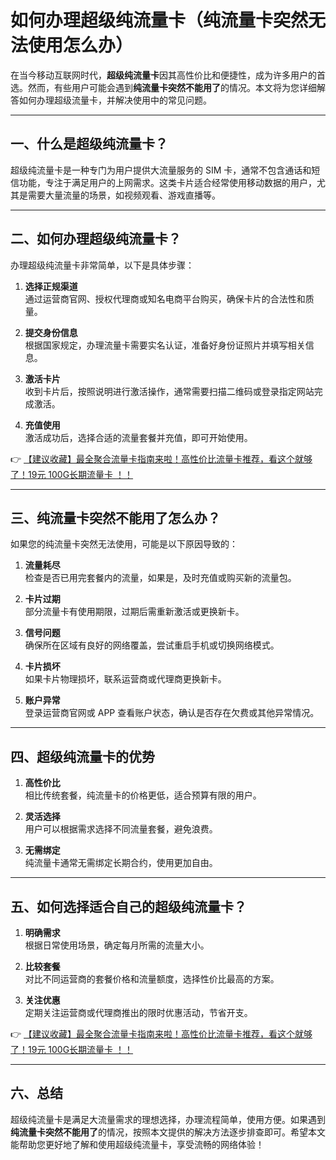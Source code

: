 # 如何办理超级纯流量卡（纯流量卡突然无法使用怎么办）

在当今移动互联网时代，**超级纯流量卡**因其高性价比和便捷性，成为许多用户的首选。然而，有些用户可能会遇到**纯流量卡突然不能用了**的情况。本文将为您详细解答如何办理超级流量卡，并解决使用中的常见问题。

---

## 一、什么是超级纯流量卡？

超级纯流量卡是一种专门为用户提供大流量服务的 SIM 卡，通常不包含通话和短信功能，专注于满足用户的上网需求。这类卡片适合经常使用移动数据的用户，尤其是需要大量流量的场景，如视频观看、游戏直播等。

---

## 二、如何办理超级纯流量卡？

办理超级纯流量卡非常简单，以下是具体步骤：

1. **选择正规渠道**  
   通过运营商官网、授权代理商或知名电商平台购买，确保卡片的合法性和质量。

2. **提交身份信息**  
   根据国家规定，办理流量卡需要实名认证，准备好身份证照片并填写相关信息。

3. **激活卡片**  
   收到卡片后，按照说明进行激活操作，通常需要扫描二维码或登录指定网站完成激活。

4. **充值使用**  
   激活成功后，选择合适的流量套餐并充值，即可开始使用。

👉 [【建议收藏】最全聚合流量卡指南来啦！高性价比流量卡推荐，看这个就够了！19元 100G长期流量卡 ！！](https://bit.ly/Liuliangka)

---

## 三、纯流量卡突然不能用了怎么办？

如果您的纯流量卡突然无法使用，可能是以下原因导致的：

1. **流量耗尽**  
   检查是否已用完套餐内的流量，如果是，及时充值或购买新的流量包。

2. **卡片过期**  
   部分流量卡有使用期限，过期后需重新激活或更换新卡。

3. **信号问题**  
   确保所在区域有良好的网络覆盖，尝试重启手机或切换网络模式。

4. **卡片损坏**  
   如果卡片物理损坏，联系运营商或代理商更换新卡。

5. **账户异常**  
   登录运营商官网或 APP 查看账户状态，确认是否存在欠费或其他异常情况。

---

## 四、超级纯流量卡的优势

1. **高性价比**  
   相比传统套餐，纯流量卡的价格更低，适合预算有限的用户。

2. **灵活选择**  
   用户可以根据需求选择不同流量套餐，避免浪费。

3. **无需绑定**  
   纯流量卡通常无需绑定长期合约，使用更加自由。

---

## 五、如何选择适合自己的超级纯流量卡？

1. **明确需求**  
   根据日常使用场景，确定每月所需的流量大小。

2. **比较套餐**  
   对比不同运营商的套餐价格和流量额度，选择性价比最高的方案。

3. **关注优惠**  
   定期关注运营商或代理商推出的限时优惠活动，节省开支。

👉 [【建议收藏】最全聚合流量卡指南来啦！高性价比流量卡推荐，看这个就够了！19元 100G长期流量卡 ！！](https://bit.ly/Liuliangka)

---

## 六、总结

超级纯流量卡是满足大流量需求的理想选择，办理流程简单，使用方便。如果遇到**纯流量卡突然不能用了**的情况，按照本文提供的解决方法逐步排查即可。希望本文能帮助您更好地了解和使用超级纯流量卡，享受流畅的网络体验！